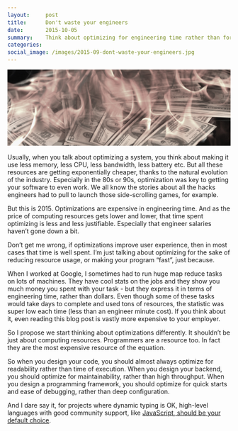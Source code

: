 ```yaml
---
layout:     post
title:      Don't waste your engineers
date:       2015-10-05
summary:    Think about optimizing for engineering time rather than for computing resources.
categories:
social_image: /images/2015-09-dont-waste-your-engineers.jpg
---
```


![Don't waste your engineers](/images/2015-09-dont-waste-your-engineers.jpg)

Usually, when you talk about optimizing a system, you think about making it use less memory, less CPU, less bandwidth, less battery etc. But all these resources are getting exponentially cheaper, thanks to the natural evolution of the industry. Especially in the 80s or 90s, optimization was key to getting your software to even work. We all know the stories about all the hacks engineers had to pull to launch those side-scrolling games, for example.

But this is 2015. Optimizations are expensive in engineering time. And as the price of computing resources gets lower and lower, that time spent optimizing is less and less justifiable. Especially that engineer salaries haven’t gone down a bit.

Don’t get me wrong, if optimizations improve user experience, then in most cases that time is well spent. I’m just talking about optimizing for the sake of reducing resource usage, or making your program “fast”, just because.

When I worked at Google, I sometimes had to run huge map reduce tasks on lots of machines. They have cool stats on the jobs and they show you much money you spent with your task - but they express it in terms of engineering time, rather than dollars. Even though some of these tasks would take days to complete and used tons of resources, the statistic was super low each time (less than an engineer minute cost). If you think about it, even reading this blog post is vastly more expensive to your employer.

So I propose we start thinking about optimizations differently. It shouldn’t be just about computing resources. Programmers are a resource too. In fact they are the most expensive resource of the equation.

So when you design your code, you should almost always optimize for readability rather than time of execution. When you design your backend, you should optimize for maintainability, rather than high throughput. When you design a programming framework, you should optimize for quick starts and ease of debugging, rather than deep configuration.

And I dare say it, for projects where dynamic typing is OK, high-level languages with good community support, like [JavaScript, should be your default choice](http://blog.andreipolmolea.com/you-should-choose-javascript/).
